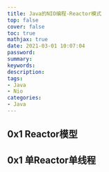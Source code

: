 ```yaml
---
title: Java的NIO编程-Reactor模式
top: false
cover: false
toc: true
mathjax: true
date: 2021-03-01 10:07:04
password:
summary:
keywords:
description:
tags:
- Java
- Nio
categories:
- Java
---
```


## 0x1 Reactor模型

















## 0x1 单Reactor单线程